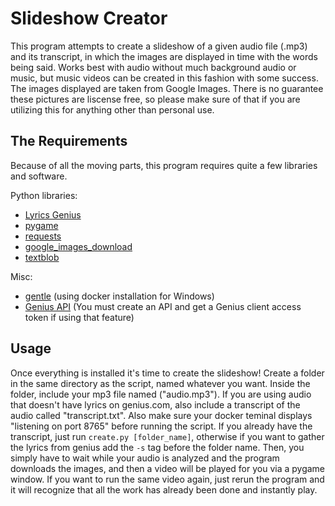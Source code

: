 # Slideshow Creator
  This program attempts to create a slideshow of a given audio file (.mp3) and its transcript, in which the images are displayed in time with the words being said. Works best with audio without much background audio or music, but music videos can be created in this fashion with some success. The images displayed are taken from Google Images. There is no guarantee these pictures are liscense free, so please make sure of that if you are utilizing this for anything other than personal use.
  
## The Requirements
  Because of all the moving parts, this program requires quite a few libraries and software.
  
  Python libraries:
  * [Lyrics Genius](https://github.com/johnwmillr/LyricsGenius)
  * [pygame](https://www.pygame.org/news)
  * [requests](https://pypi.org/project/requests/)
  * [google_images_download](https://github.com/hardikvasa/google-images-download)
  * [textblob](https://pypi.org/project/textblob/)
  
  Misc:
  * [gentle](https://github.com/lowerquality/gentle) (using docker installation for Windows)
  * [Genius API](https://genius.com/developers) (You must create an API and get a Genius client access token if using that feature)
  
## Usage
  Once everything is installed it's time to create the slideshow! Create a folder in the same directory as the script, named whatever you want. Inside the folder, include your mp3 file named ("audio.mp3"). If you are using audio that doesn't have lyrics on genius.com, also include a transcript of the audio called "transcript.txt". Also make sure your docker teminal displays "listening on port 8765" before running the script. If you already have the transcript, just run `create.py [folder_name]`, otherwise if you want to gather the lyrics from genius add the `-s` tag before the folder name. Then, you simply have to wait while your audio is analyzed and the program downloads the images, and then a video will be played for you via a pygame window. If you want to run the same video again, just rerun the program and it will recognize that all the work has already been done and instantly play.
